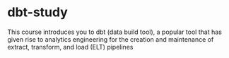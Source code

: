 # dbt-study
This course introduces you to dbt (data build tool), a popular tool that has given rise to analytics engineering for the creation and maintenance of extract, transform, and load (ELT) pipelines
